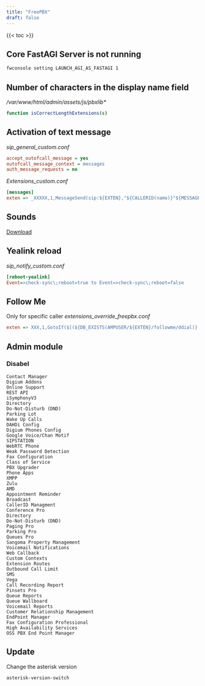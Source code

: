 ```yaml
---
title: "FreePBX"
draft: false
---
```


{{< toc >}}

## Core FastAGI Server is not running

```bash
fwconsole setting LAUNCH_AGI_AS_FASTAGI 1
```

## Number of characters in the display name field

_/var/www/html/admin/assets/js/pbxlib*_

```bash
function isCorrectLengthExtensions(s)
```

## Activation of text message

_sip_general_custom.conf_

```ini
accept_outofcall_message = yes
outofcall_message_context = messages
auth_message_requests = no
```

_Extensions_custom.conf_

```ini
[messages]
exten => _XXXXX,1,MessageSend(sip:${EXTEN},"${CALLERID(name)}"${MESSAGE(from)})
```

## Sounds

[Download](http://downloads.asterisk.org/pub/telephony/sounds/)

## Yealink reload

_sip_notify_custom.conf_

```ini
[reboot-yealink]
Event=>check-sync\;reboot=true to Event=>check-sync\;reboot=false
```

## Follow Me

Only for specific caller
_extensions_override_freepbx.conf_

```ini
exten => XXX,1,GotoIf($[(${DB_EXISTS(AMPUSER/${EXTEN}/followme/ddial)} != 1 | "${DB(AMPUSER/${EXTEN}/followme/ddial)}" = "EXTENSION") | ${CALLERID(num)} != XXXX]?ext-local,${EXTEN},1:followme-check,${EXTEN},1)
```

## Admin module

### Disabel

```text
Contact Manager
Digium Addons
Online Support
REST API
iSymphonyV3
Directory
Do-Not-Disturb (DND)
Parking Lot
Wake Up Calls
DAHDi Config
Digium Phones Config
Google Voice/Chan Motif
SIPSTATION
WebRTC Phone
Weak Password Detection
Fax Configuration
Class of Service
PBX Upgrader
Phone Apps
XMPP
Zulu
AMD
Appointment Reminder
Broadcast
CallerID Managment
Conference Pro
Directory
Do-Not-Disturb (DND)
Paging Pro
Parking Pro
Queues Pro
Sangoma Property Management
Voicemail Notifications
Web Callback
Custom Contexts
Extension Routes
Outbound Call Limit
SMS
Vega
Call Recording Report
Pinsets Pro
Queue Reports
Queue Wallboard
Voicemail Reports
Customer Relationship Management
EndPoint Manager
Fax Configuration Professional
High Availability Services
OSS PBX End Point Manager
```

## Update

Change the asterisk version

```bash
asterisk-version-switch
```
